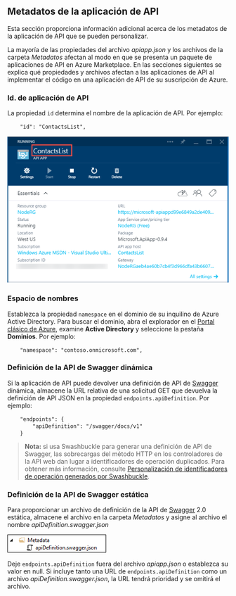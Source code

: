 ## Metadatos de la aplicación de API

Esta sección proporciona información adicional acerca de los metadatos de la aplicación de API que se pueden personalizar.

La mayoría de las propiedades del archivo *apiapp.json* y los archivos de la carpeta *Metadatos* afectan al modo en que se presenta un paquete de aplicaciones de API en Azure Marketplace. En las secciones siguientes se explica qué propiedades y archivos afectan a las aplicaciones de API al implementar el código en una aplicación de API de su suscripción de Azure.

### Id. de aplicación de API 

La propiedad `id` determina el nombre de la aplicación de API. Por ejemplo:

		"id": "ContactsList",

![](./media/app-service-api-direct-deploy-metadata/apiappname.png)

### Espacio de nombres

Establezca la propiedad `namespace` en el dominio de su inquilino de Azure Active Directory. Para buscar el dominio, abra el explorador en el [Portal clásico de Azure](https://manage.windowsazure.com/), examine **Active Directory** y seleccione la pestaña **Dominios**. Por ejemplo:

		"namespace": "contoso.onmicrosoft.com",

### Definición de la API de Swagger dinámica

Si la aplicación de API puede devolver una definición de API de [Swagger](http://swagger.io/) dinámica, almacene la URL relativa de una solicitud GET que devuelva la definición de API JSON en la propiedad `endpoints.apiDefinition`. Por ejemplo:

		"endpoints": {
		    "apiDefinition": "/swagger/docs/v1"
		}

> **Nota:** si usa Swashbuckle para generar una definición de API de Swagger, las sobrecargas del método HTTP en los controladores de la API web dan lugar a identificadores de operación duplicados. Para obtener más información, consulte [Personalización de identificadores de operación generados por Swashbuckle](../article/app-service-api/app-service-api-dotnet-swashbuckle-customize.md).
  
### Definición de la API de Swagger estática

Para proporcionar un archivo de definición de la API de [Swagger](http://swagger.io/) 2.0 estática, almacene el archivo en la carpeta *Metadatos* y asigne al archivo el nombre *apiDefinition.swagger.json*

![](./media/app-service-api-direct-deploy-metadata/apidefinmetadata.png)

Deje `endpoints.apiDefinition` fuera del archivo *apiapp.json* o establezca su valor en null. Si incluye tanto una URL de `endpoints.apiDefinition` como un archivo *apiDefinition.swagger.json*, la URL tendrá prioridad y se omitirá el archivo.

<!---HONumber=July15_HO4-->
